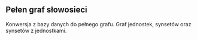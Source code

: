 ## Pełen graf słowosieci
Konwersja z bazy danych do pełnego grafu.
Graf jednostek, synsetów oraz synsetów z jednostkami.